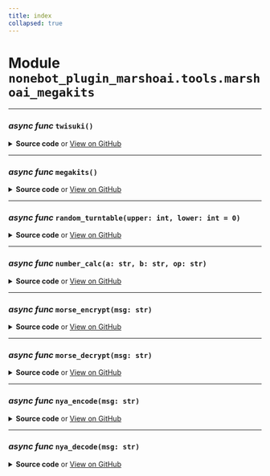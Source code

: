 ```yaml
---
title: index
collapsed: true
---
```

# **Module** `nonebot_plugin_marshoai.tools.marshoai_megakits`

---
### ***async func*** `twisuki()`


<details>
<summary> <b>Source code</b> or <a href='https://github.com/LiteyukiStudio/nonebot-plugin-marshoai/tree/main/nonebot_plugin_marshoai/tools/marshoai_megakits/__init__.py#L5' target='_blank'>View on GitHub</a></summary>

```python
async def twisuki():
    return str(await mk_info.twisuki())
```
</details>

---
### ***async func*** `megakits()`


<details>
<summary> <b>Source code</b> or <a href='https://github.com/LiteyukiStudio/nonebot-plugin-marshoai/tree/main/nonebot_plugin_marshoai/tools/marshoai_megakits/__init__.py#L10' target='_blank'>View on GitHub</a></summary>

```python
async def megakits():
    return str(await mk_info.megakits())
```
</details>

---
### ***async func*** `random_turntable(upper: int, lower: int = 0)`


<details>
<summary> <b>Source code</b> or <a href='https://github.com/LiteyukiStudio/nonebot-plugin-marshoai/tree/main/nonebot_plugin_marshoai/tools/marshoai_megakits/__init__.py#L15' target='_blank'>View on GitHub</a></summary>

```python
async def random_turntable(upper: int, lower: int=0):
    return str(await mk_common.random_turntable(upper, lower))
```
</details>

---
### ***async func*** `number_calc(a: str, b: str, op: str)`


<details>
<summary> <b>Source code</b> or <a href='https://github.com/LiteyukiStudio/nonebot-plugin-marshoai/tree/main/nonebot_plugin_marshoai/tools/marshoai_megakits/__init__.py#L20' target='_blank'>View on GitHub</a></summary>

```python
async def number_calc(a: str, b: str, op: str):
    return str(await mk_common.number_calc(a, b, op))
```
</details>

---
### ***async func*** `morse_encrypt(msg: str)`


<details>
<summary> <b>Source code</b> or <a href='https://github.com/LiteyukiStudio/nonebot-plugin-marshoai/tree/main/nonebot_plugin_marshoai/tools/marshoai_megakits/__init__.py#L25' target='_blank'>View on GitHub</a></summary>

```python
async def morse_encrypt(msg: str):
    return str(await mk_morse_code.morse_encrypt(msg))
```
</details>

---
### ***async func*** `morse_decrypt(msg: str)`


<details>
<summary> <b>Source code</b> or <a href='https://github.com/LiteyukiStudio/nonebot-plugin-marshoai/tree/main/nonebot_plugin_marshoai/tools/marshoai_megakits/__init__.py#L30' target='_blank'>View on GitHub</a></summary>

```python
async def morse_decrypt(msg: str):
    return str(await mk_morse_code.morse_decrypt(msg))
```
</details>

---
### ***async func*** `nya_encode(msg: str)`


<details>
<summary> <b>Source code</b> or <a href='https://github.com/LiteyukiStudio/nonebot-plugin-marshoai/tree/main/nonebot_plugin_marshoai/tools/marshoai_megakits/__init__.py#L35' target='_blank'>View on GitHub</a></summary>

```python
async def nya_encode(msg: str):
    return str(await mk_nya_code.nya_encode(msg))
```
</details>

---
### ***async func*** `nya_decode(msg: str)`


<details>
<summary> <b>Source code</b> or <a href='https://github.com/LiteyukiStudio/nonebot-plugin-marshoai/tree/main/nonebot_plugin_marshoai/tools/marshoai_megakits/__init__.py#L40' target='_blank'>View on GitHub</a></summary>

```python
async def nya_decode(msg: str):
    return str(await mk_nya_code.nya_decode(msg))
```
</details>

